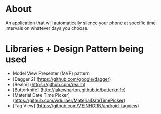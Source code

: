 # About
An application that will automatically silence your phone at specific time intervals on whatever days you choose.

# Libraries + Design Pattern being used
* Model View Presenter (MVP) pattern
* [Dagger 2] (https://github.com/google/dagger)
* [Realm] (https://github.com/realm)
* [Butterknife] (http://jakewharton.github.io/butterknife)
* [Material Date Time Picker] (https://github.com/wdullaer/MaterialDateTimePicker)
* [Tag View] (https://github.com/VEINHORN/android-tagview)
